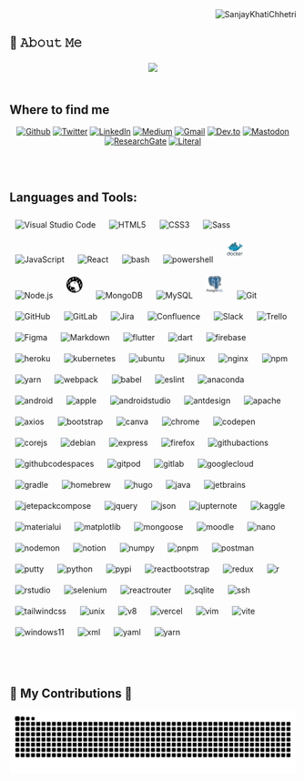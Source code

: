 
<div align="right">
   <!--align left profile views badge  -->
  <img src="https://komarev.com/ghpvc/?username=SanjayKhatiChhetri&label=Profile%20views&color=00cf00&style=flat" alt="SanjayKhatiChhetri" />
</div>

## :book: 𝙰𝚋𝚘𝚞𝚝 𝙼𝚎

<h3 align="center">
    <img src="https://readme-typing-svg.herokuapp.com/?font=Righteous&size=35&center=true&vCenter=true&width=500&height=70&duration=4000&lines=Hi+There!+👋;I'm+Sanjay+Khati+Chhetri;a+student+and+a+developer!!;" />

<br>
<br/>

## Where to find me
<p align="center">
	<a href="https://github.com/thmsgbrt" target="_blank"><img alt="Github" src="https://img.shields.io/badge/GitHub-424242.svg?&style=for-the-badge&logo=Github&logoColor=white" /></a> 
	<a href="https://twitter.com/Guibz16" target="_blank"><img alt="Twitter" src="https://img.shields.io/badge/twitter-%231DA1F2.svg?&style=for-the-badge&logo=twitter&logoColor=white" /></a> 
	<a href="https://www.linkedin.com/in/thomas-guibert" target="_blank"><img alt="LinkedIn" src="https://img.shields.io/badge/linkedin-%230077B5.svg?&style=for-the-badge&logo=linkedin&logoColor=original" /></a> 
	<a href="https://medium.com/@th.guibert" target="_blank"><img alt="Medium" src="https://img.shields.io/badge/medium-%2312100E.svg?&style=for-the-badge&logo=medium&logoColor=original" /></a>
	<a href="sanjaykhati1011@gmail.com" target="_blank"><img alt="Gmail" src="https://img.shields.io/badge/Gmail-ea4235.svg?&style=for-the-badge&logo=Gmail&logoColor=white" /></a>
	<a href="https://dev.to/jonas_sanjay" target="_blank"><img alt="Dev.to" src="https://img.shields.io/badge/Dev.to-%2312100E.svg?&style=for-the-badge&logo=Dev.to&logoColor=white" /></a>
	<a href="https://infosec.exchange/@sanjaykhatichhetri" target="_blank"><img alt="Mastodon" src="https://img.shields.io/badge/Mastodon-6260fb.svg?&style=for-the-badge&logo=Mastodon&logoColor=white" /></a>
	<a href="https://www.researchgate.net/profile/Sanjay-Chhetri-3" target="_blank"><img alt="ResearchGate" src="https://img.shields.io/badge/ResearchGate-00CCBB.svg?&style=for-the-badge&logo=ResearchGate&logoColor=white" /></a>
	<a href="https://literal.club/m_r_r_o_b_o_t" target="_blank"><img alt="Literal" src="https://img.shields.io/badge/Literal.club-e1e6ea.svg?&style=for-the-badge&logo=Literal.club&logoColor=original" /></a>
</p>

<br>
<br/>

## Languages and Tools:

<p align="left">
  <img alt="Visual Studio Code" width="28px" src="https://cdn.jsdelivr.net/gh/devicons/devicon/icons/vscode/vscode-original.svg" style="padding:10px;" />
  <img alt="HTML5" width="28px" src="https://cdn.jsdelivr.net/gh/devicons/devicon/icons/html5/html5-original.svg" style="padding:10px;" />
  <img alt="CSS3" width="28px" src="https://cdn.jsdelivr.net/gh/devicons/devicon/icons/css3/css3-original.svg" style="padding:10px;" />
  <img alt="Sass" width="28px" src="https://cdn.jsdelivr.net/gh/devicons/devicon/icons/sass/sass-original.svg" style="padding:10px;" />
  <img alt="JavaScript" width="28px" src="https://cdn.jsdelivr.net/gh/devicons/devicon/icons/javascript/javascript-original.svg" style="padding:10px;" />
  <img alt="React" width="28px" src="https://cdn.jsdelivr.net/gh/devicons/devicon/icons/react/react-original.svg" style="padding:10px;" />
  <img alt="bash" width="28px" src="https://cdn.jsdelivr.net/gh/devicons/devicon/icons/bash/bash-original.svg" style="padding:10px;" />
  <img alt="powershell" width="28px" src="https://cdn.jsdelivr.net/gh/devicons/devicon/icons/powershell/powershell-original.svg" style="padding:10px;" />
  <img alt="docker" width="28px" src="https://raw.githubusercontent.com/devicons/devicon/master/icons/docker/docker-original-wordmark.svg" style="padding:10px;" />
  <img alt="Node.js" width="28px" src="https://cdn.jsdelivr.net/gh/devicons/devicon/icons/nodejs/nodejs-original.svg" style="padding:10px;" />
  <img alt="Deno" width="28px" src="./img/deno-light.svg" style="padding:10px;" />
  <img alt="MongoDB" width="28px" src="https://cdn.jsdelivr.net/gh/devicons/devicon/icons/mongodb/mongodb-original.svg" style="padding:10px;" />
  <img alt="MySQL" width="28px" src="https://cdn.jsdelivr.net/gh/devicons/devicon/icons/mysql/mysql-original.svg" style="padding:10px;" />
  <img alt="postgressql" width="30px" src="https://raw.githubusercontent.com/devicons/devicon/master/icons/postgresql/postgresql-original-wordmark.svg" style="padding:10px;" />
  <img alt="Git" width="28px" src="https://cdn.jsdelivr.net/gh/devicons/devicon/icons/git/git-original.svg" style="padding:10px;" />
  <img alt="GitHub" width="28px" src="https://cdn.jsdelivr.net/gh/devicons/devicon/icons/github/github-original.svg" style="padding:10px;" />
  <img alt="GitLab" width="28px" src="https://cdn.jsdelivr.net/gh/devicons/devicon/icons/gitlab/gitlab-original.svg" style="padding:10px;" />
  <img alt="Jira" width="28px" src="https://cdn.jsdelivr.net/gh/devicons/devicon/icons/jira/jira-original.svg" style="padding:10px;" />
  <img alt="Confluence" width="28px" src="https://cdn.jsdelivr.net/gh/devicons/devicon/icons/confluence/confluence-original.svg" style="padding:10px;" />
  <img alt="Slack" width="28px" src="https://cdn.jsdelivr.net/gh/devicons/devicon/icons/slack/slack-original.svg" style="padding:10px;" />
  <img alt="Trello" width="28px" src="https://cdn.jsdelivr.net/gh/devicons/devicon/icons/trello/trello-original.svg" style="padding:10px;" />
  <img alt="Figma" width="28px" src="https://cdn.jsdelivr.net/gh/devicons/devicon/icons/figma/figma-original.svg" style="padding:10px;" />
  <img alt="Markdown" width="28px" src="https://cdn.jsdelivr.net/gh/devicons/devicon/icons/markdown/markdown-original.svg" style="padding:10px;" />
  <img alt="flutter" width="28px" src="https://cdn.jsdelivr.net/gh/devicons/devicon/icons/flutter/flutter-original.svg" style="padding:10px;" />
  <img alt="dart" width="28px" src="https://cdn.jsdelivr.net/gh/devicons/devicon/icons/dart/dart-original.svg" style="padding:10px;" />
  <img alt="firebase" width="28px" src="https://cdn.jsdelivr.net/gh/devicons/devicon/icons/firebase/firebase-original.svg" style="padding:10px;" />
  <img alt="heroku" width="28px" src="https://cdn.jsdelivr.net/gh/devicons/devicon/icons/heroku/heroku-original.svg" style="padding:10px;" />
  <img alt="kubernetes" width="28px" src="https://cdn.jsdelivr.net/gh/devicons/devicon/icons/kubernetes/kubernetes-original.svg" style="padding:10px;" />
  <img alt="ubuntu" width="28px" src="https://cdn.jsdelivr.net/gh/devicons/devicon/icons/ubuntu/ubuntu-original.svg" style="padding:10px;" />
  <img alt="linux" width="28px" src="https://cdn.jsdelivr.net/gh/devicons/devicon/icons/linux/linux-original.svg" style="padding:10px;" />
  <img alt="nginx" width="28px" src="https://cdn.jsdelivr.net/gh/devicons/devicon/icons/nginx/nginx-original.svg" style="padding:10px;" />
  <img alt="npm" width="28px" src="https://cdn.jsdelivr.net/gh/devicons/devicon/icons/npm/npm-original-wordmark.svg" style="padding:10px;" />
  <img alt="yarn" width="28px" src="https://cdn.jsdelivr.net/gh/devicons/devicon/icons/yarn/yarn-original-wordmark.svg" style="padding:10px;" />
  <img alt="webpack" width="28px" src="https://cdn.jsdelivr.net/gh/devicons/devicon/icons/webpack/webpack-original.svg" style="padding:10px;" />
  <img alt="babel" width="28px" src="https://cdn.jsdelivr.net/gh/devicons/devicon/icons/babel/babel-original.svg" style="padding:10px;" />
  <img alt="eslint" width="28px" src="https://cdn.jsdelivr.net/gh/devicons/devicon/icons/eslint/eslint-original.svg" style="padding:10px;" />
  <img alt="anaconda" width="28px" src="https://cdn.jsdelivr.net/gh/devicons/devicon/icons/anaconda/anaconda-original.svg" style="padding:10px;" />
  <img alt="android" width="28px" src="https://cdn.jsdelivr.net/gh/devicons/devicon/icons/android/android-plain.svg" style="padding:10px;" />
  <img alt="apple" width="28px" src="https://cdn.jsdelivr.net/gh/devicons/devicon/icons/apple/apple-original.svg" style="padding:10px;" />
  <img alt="androidstudio" width="28px" src="https://cdn.jsdelivr.net/gh/devicons/devicon/icons/androidstudio/androidstudio-original.svg" style="padding:10px;" />
  <img alt="antdesign" width="28px" src="https://cdn.jsdelivr.net/gh/devicons/devicon/icons/antdesign/antdesign-original.svg" style="padding:10px;" />
  <img alt="apache" width="28px" src="https://cdn.jsdelivr.net/gh/devicons/devicon/icons/apache/apache-original.svg" style="padding:10px;" />
  <img alt="axios" width="28px" src="https://cdn.jsdelivr.net/gh/devicons/devicon/icons/axios/axios-plain.svg" style="padding:10px;" />
  <img alt="bootstrap" width="28px" src="https://cdn.jsdelivr.net/gh/devicons/devicon/icons/bootstrap/bootstrap-original.svg" style="padding:10px;" />
  <img alt="canva" width="28px" src="https://cdn.jsdelivr.net/gh/devicons/devicon/icons/canva/canva-original.svg" style="padding:10px;" />
  <img alt="chrome" width="28px" src="https://cdn.jsdelivr.net/gh/devicons/devicon/icons/chrome/chrome-original.svg" style="padding:10px;" />
  <img alt="codepen" width="28px" src="https://cdn.jsdelivr.net/gh/devicons/devicon/icons/codepen/codepen-original.svg" style="padding:10px;" />
  <img alt="corejs" width="28px" src="https://cdn.jsdelivr.net/gh/devicons/devicon/icons/corejs/corejs-original.svg" style="padding:10px;" />
  <img alt="debian" width="28px" src="https://cdn.jsdelivr.net/gh/devicons/devicon/icons/debian/debian-original.svg" style="padding:10px;" /> 
  <img alt="express" width="28px" src="https://cdn.jsdelivr.net/gh/devicons/devicon/icons/express/express-original.svg" style="padding:10px;" />
  <img alt="firefox" width="28px" src="https://cdn.jsdelivr.net/gh/devicons/devicon/icons/firefox/firefox-original.svg" style="padding:10px;" />
  <img alt="githubactions" width="28px" src="https://cdn.jsdelivr.net/gh/devicons/devicon/icons/githubactions/githubactions-original.svg" style="padding:10px;" />
  <img alt="githubcodespaces" width="28px" src="https://cdn.jsdelivr.net/gh/devicons/devicon/icons/githubcodespaces/githubcodespaces-original.svg" style="padding:10px;" />
  <img alt="gitpod" width="28px" src="https://cdn.jsdelivr.net/gh/devicons/devicon/icons/gitpod/gitpod-plain.svg" style="padding:10px;" />
  <img alt="gitlab" width="28px" src="https://cdn.jsdelivr.net/gh/devicons/devicon/icons/gitlab/gitlab-original.svg" style="padding:10px;" />
  <img alt="googlecloud" width="28px" src="https://cdn.jsdelivr.net/gh/devicons/devicon/icons/googlecloud/googlecloud-original.svg" style="padding:10px;" />
  <img alt="gradle" width="28px" src="https://cdn.jsdelivr.net/gh/devicons/devicon/icons/gradle/gradle-original.svg" style="padding:10px;" />
  <img alt="homebrew" width="28px" src="https://cdn.jsdelivr.net/gh/devicons/devicon/icons/homebrew/homebrew-original.svg" style="padding:10px;" />
  <img alt="hugo" width="28px" src="https://cdn.jsdelivr.net/gh/devicons/devicon/icons/hugo/hugo-original.svg" style="padding:10px;" />
  <img alt="java" width="28px" src="https://cdn.jsdelivr.net/gh/devicons/devicon/icons/java/java-original.svg" style="padding:10px;" />
  <img alt="jetbrains" width="28px" src="https://cdn.jsdelivr.net/gh/devicons/devicon/icons/jetbrains/jetbrains-original.svg" style="padding:10px;" />
  <img alt="jetepackcompose" width="28px" src="https://cdn.jsdelivr.net/gh/devicons/devicon/icons/jetpackcompose/jetpackcompose-original.svg" style="padding:10px;" />
  <img alt="jquery" width="28px" src="https://cdn.jsdelivr.net/gh/devicons/devicon/icons/jquery/jquery-original.svg" style="padding:10px;" />
  <img alt="json" width="28px" src="https://cdn.jsdelivr.net/gh/devicons/devicon/icons/json/json-original.svg" style="padding:10px;" />
  <img alt="jupternote" width="28px" src="https://cdn.jsdelivr.net/gh/devicons/devicon/icons/jupyter/jupyter-original.svg" style="padding:10px;" />
  <img alt="kaggle" width="28px" src="https://cdn.jsdelivr.net/gh/devicons/devicon/icons/kaggle/kaggle-original.svg" style="padding:10px;" />
  <img alt="materialui" width="28px" src="https://cdn.jsdelivr.net/gh/devicons/devicon/icons/materialui/materialui-original.svg" style="padding:10px;" />
  <img alt="matplotlib" width="28px" src="https://cdn.jsdelivr.net/gh/devicons/devicon/icons/matplotlib/matplotlib-original.svg" style="padding:10px;" />
  <img alt="mongoose" width="28px" src="https://cdn.jsdelivr.net/gh/devicons/devicon/icons/mongoose/mongoose-original-wordmark.svg" style="padding:10px;" />
  <img alt="moodle" width="28px" src="https://cdn.jsdelivr.net/gh/devicons/devicon/icons/moodle/moodle-original.svg" style="padding:10px;" />  
  <img alt="nano" width="28px" src="https://cdn.jsdelivr.net/gh/devicons/devicon/icons/nano/nano-original.svg" style="padding:10px;" />
  <img alt="nodemon" width="28px" src="https://cdn.jsdelivr.net/gh/devicons/devicon/icons/nodemon/nodemon-original.svg" style="padding:10px;" />
  <img alt="notion" width="28px" src="https://cdn.jsdelivr.net/gh/devicons/devicon/icons/notion/notion-original.svg" style="padding:10px;" />
  <img alt="numpy" width="28px" src="https://cdn.jsdelivr.net/gh/devicons/devicon/icons/numpy/numpy-original.svg" style="padding:10px;" />
  <img alt="pnpm" width="28px" src="https://cdn.jsdelivr.net/gh/devicons/devicon/icons/pnpm/pnpm-original-wordmark.svg" style="padding:10px;" />
  <img alt="postman" width="28px" src="https://cdn.jsdelivr.net/gh/devicons/devicon/icons/postman/postman-original.svg" style="padding:10px;" />
  <img alt="putty" width="28px" src="https://cdn.jsdelivr.net/gh/devicons/devicon/icons/putty/putty-original.svg" style="padding:10px;" />
  <img alt="python" width="28px" src="https://cdn.jsdelivr.net/gh/devicons/devicon/icons/python/python-original.svg" style="padding:10px;" />
  <img alt="pypi" width="28px" src="https://cdn.jsdelivr.net/gh/devicons/devicon/icons/pypi/pypi-original.svg" style="padding:10px;" />
  <img alt="reactbootstrap" width="28px" src="https://cdn.jsdelivr.net/gh/devicons/devicon/icons/reactbootstrap/reactbootstrap-original.svg" style="padding:10px;" />
  <img alt="redux" width="28px" src="https://cdn.jsdelivr.net/gh/devicons/devicon/icons/redux/redux-original.svg" style="padding:10px;" />
  <img alt="r" width="28px" src="https://cdn.jsdelivr.net/gh/devicons/devicon/icons/r/r-original.svg" style="padding:10px;" />
  <img alt="rstudio" width="28px" src="https://cdn.jsdelivr.net/gh/devicons/devicon/icons/rstudio/rstudio-original.svg" style="padding:10px;" />
  <img alt="selenium  " width="28px" src="https://cdn.jsdelivr.net/gh/devicons/devicon/icons/selenium/selenium-original.svg" style="padding:10px;" />
  <img alt="reactrouter" width="28px" src="https://cdn.jsdelivr.net/gh/devicons/devicon/icons/reactrouter/reactrouter-original.svg" style="padding:10px;" />
  <img alt="sqlite" width="28px" src="https://cdn.jsdelivr.net/gh/devicons/devicon/icons/sqlite/sqlite-original.svg" style="padding:10px;" />
  <img alt="ssh" width="28px" src="https://cdn.jsdelivr.net/gh/devicons/devicon/icons/ssh/ssh-original.svg" style="padding:10px;" />
  <img alt="tailwindcss" width="28px" src="https://cdn.jsdelivr.net/gh/devicons/devicon/icons/tailwindcss/tailwindcss-original.svg" style="padding:10px;" />
  <img alt="unix" width="28px" src="https://cdn.jsdelivr.net/gh/devicons/devicon/icons/unix/unix-original.svg" style="padding:10px;" />
  <img alt="v8" width="28px" src="https://cdn.jsdelivr.net/gh/devicons/devicon/icons/v8/v8-original.svg" style="padding:10px;" />
  <img alt="vercel" width="28px" src="https://cdn.jsdelivr.net/gh/devicons/devicon/icons/vercel/vercel-original.svg" style="padding:10px;" />
  <img alt="vim" width="28px" src="https://cdn.jsdelivr.net/gh/devicons/devicon/icons/vim/vim-original.svg" style="padding:10px;" />
  <img alt="vite" width="28px" src="https://cdn.jsdelivr.net/gh/devicons/devicon/icons/vite/vite-original.svg" style="padding:10px;" />
  <img alt="windows11" width="28px" src="https://cdn.jsdelivr.net/gh/devicons/devicon/icons/windows11/windows11-original.svg" style="padding:10px;" />
  <img alt="xml" width="28px" src="https://cdn.jsdelivr.net/gh/devicons/devicon/icons/xml/xml-original.svg" style="padding:10px;" />
  <img alt="yaml" width="28px" src="https://cdn.jsdelivr.net/gh/devicons/devicon/icons/yaml/yaml-original.svg" style="padding:10px;" />
  <img alt="yarn" width="28px" src="https://cdn.jsdelivr.net/gh/devicons/devicon/icons/yarn/yarn-original.svg" style="padding:10px;" />
</p>

<br>
<br/>

<div align="left">
  <h2>🐍 My Contributions 🐍</h2>
  <img alt="snake eating my contributions" src="https://raw.githubusercontent.com/SanjayKhatiChhetri/SanjayKhatiChhetri/output/github-contribution-grid-snake.svg" />
</div>
